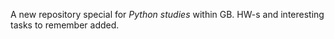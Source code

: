 A new repository special for *Python studies* within GB.
HW-s and interesting tasks to remember added.